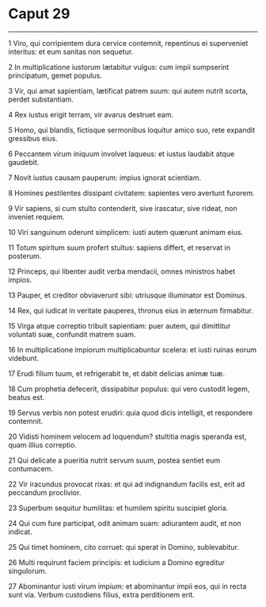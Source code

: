 # Caput 29

***

1 Viro, qui corripientem dura cervice contemnit, repentinus ei superveniet interitus: et eum sanitas non sequetur.

2 In multiplicatione iustorum lætabitur vulgus: cum impii sumpserint principatum, gemet populus.

3 Vir, qui amat sapientiam, lætificat patrem suum: qui autem nutrit scorta, perdet substantiam.

4 Rex iustus erigit terram, vir avarus destruet eam.

5 Homo, qui blandis, fictisque sermonibus loquitur amico suo, rete expandit gressibus eius.

6 Peccantem virum iniquum involvet laqueus: et iustus laudabit atque gaudebit.

7 Novit iustus causam pauperum: impius ignorat scientiam.

8 Homines pestilentes dissipant civitatem: sapientes vero avertunt furorem.

9 Vir sapiens, si cum stulto contenderit, sive irascatur, sive rideat, non inveniet requiem.

10 Viri sanguinum oderunt simplicem: iusti autem quærunt animam eius.

11 Totum spiritum suum profert stultus: sapiens differt, et reservat in posterum.

12 Princeps, qui libenter audit verba mendacii, omnes ministros habet impios.

13 Pauper, et creditor obviaverunt sibi: utriusque illuminator est Dominus.

14 Rex, qui iudicat in veritate pauperes, thronus eius in æternum firmabitur.

15 Virga atque correptio tribuit sapientiam: puer autem, qui dimittitur voluntati suæ, confundit matrem suam.

16 In multiplicatione impiorum multiplicabuntur scelera: et iusti ruinas eorum videbunt.

17 Erudi filium tuum, et refrigerabit te, et dabit delicias animæ tuæ.

18 Cum prophetia defecerit, dissipabitur populus: qui vero custodit legem, beatus est.

19 Servus verbis non potest erudiri: quia quod dicis intelligit, et respondere contemnit.

20 Vidisti hominem velocem ad loquendum? stultitia magis speranda est, quam illius correptio.

21 Qui delicate a pueritia nutrit servum suum, postea sentiet eum contumacem.

22 Vir iracundus provocat rixas: et qui ad indignandum facilis est, erit ad peccandum proclivior.

23 Superbum sequitur humilitas: et humilem spiritu suscipiet gloria.

24 Qui cum fure participat, odit animam suam: adiurantem audit, et non indicat.

25 Qui timet hominem, cito corruet: qui sperat in Domino, sublevabitur.

26 Multi requirunt faciem principis: et iudicium a Domino egreditur singulorum.

27 Abominantur iusti virum impium: et abominantur impii eos, qui in recta sunt via. Verbum custodiens filius, extra perditionem erit.

